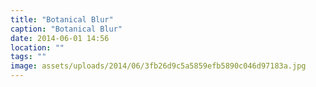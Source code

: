 ```yaml
---
title: "Botanical Blur"
caption: "Botanical Blur"
date: 2014-06-01 14:56
location: ""
tags: ""
image: assets/uploads/2014/06/3fb26d9c5a5859efb5890c046d97183a.jpg
---
```

